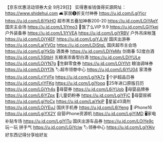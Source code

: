 【京东优惠活动领券大全 9月29日】
实得惠省钱值得买源网址：https://www.shidehui.com
🛋家居❺折支付神券
https://u.jd.com/LgiYjcr
https://u.jd.com/L6iYkHO
超市黑五叠加神券200-20
https://u.jd.com/LOiYAeY
国庆主会场
https://u.jd.com/L1iYmo3
🛵饿了么VIP 9.9
https://u.jd.com/LGiYkej
户外装备券
https://u.jd.com/L1iYVEA
https://u.jd.com/LgiYRBV
户外吊床帐篷
https://u.jd.com/LOiY4EF
https://u.jd.com/LgiYJLW
国庆出游券
https://u.jd.com/LaiYVOz
https://u.jd.com/LDiStgL
国庆超市主会场
https://u.jd.com/LgiYkSb
酒类券
https://u.jd.com/LDiYeMx
剑南春 52度白酒
https://u.jd.com/L1iStbH
五粮液浓香型白酒
https://u.jd.com/LDiYULe
https://u.jd.com/LOiYN7g
🥩生鲜零食券
https://u.jd.com/LOiYlVt
粮油调味券
https://u.jd.com/LDiYf7A
🏷超市领劵中心
https://u.jd.com/L6iYU04
家清券
https://u.jd.com/LriYVFe
https://u.jd.com/LgiYA7z
🛁个护超品日券
https://u.jd.com/LriYFKg
https://u.jd.com/LgiYooq
📅25年进口原版日历
https://u.jd.com/LGiYh4s
🍼母婴券
https://u.jd.com/L6iYUob
🏻母婴品牌券
https://u.jd.com/L6iYZpx
🏻儿童奶粉券
https://u.jd.com/LgiYFjC
🏻母婴尿裤
https://u.jd.com/LgiYoCx
https://u.jd.com/LaiYkiP
🏻星鲨d3滴剂
https://u.jd.com/LOiYEuJ
国庆手机券
https://u.jd.com/L6iYeng
 iPhone16
https://u.jd.com/LgiYX2Y
自营iPhone资源机
https://u.jd.com/LgiYjMD
🖥家电补贴专场
https://u.jd.com/LgiYlTu
国庆出游车品券
https://u.jd.com/LOiYe9c
玩一玩 拼手气
https://u.jd.com/LGiYciw
🏷领券中心
https://u.jd.com/LgiYAlv
好东西记得分享给好友
